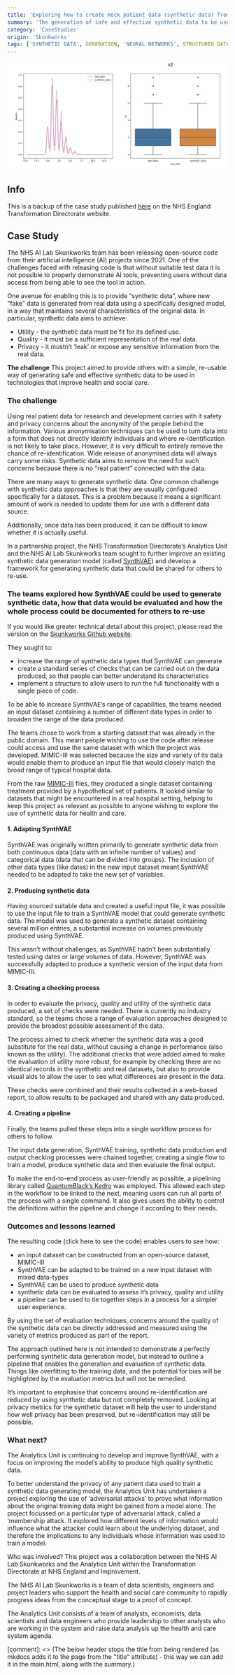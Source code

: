 ```yaml
---
title: 'Exploring how to create mock patient data (synthetic data) from real patient data'
summary: 'The generation of safe and effective synthetic data to be used in technologies that improve health and social care.'
category: 'CaseStudies'
origin: 'Skunkworks'
tags: ['SYNTHETIC DATA', GENERATION, 'NEURAL NETWORKS', STRUCTURED DATA, PII, SYNTHETIC DATA,'PYTHON', 'COMPLETE']
---
```


![Example graphs studying the fidelity of the synthetic data to the artificial data.](../images/example_report_output.png)

## Info

This is a backup of the case study published [here](https://transform.england.nhs.uk/ai-lab/explore-all-resources/develop-ai/exploring-how-to-create-mock-patient-data-synthetic-data-from-real-patient-data/) on the NHS England Transformation Directorate website.

## Case Study

The NHS AI Lab Skunkworks team has been releasing open-source code from their artificial intelligence (AI) projects since 2021. One of the challenges faced with releasing code is that without suitable test data it is not possible to properly demonstrate AI tools, preventing users without data access from being able to see the tool in action.

One avenue for enabling this is to provide “synthetic data”, where new “fake” data is generated from real data using a specifically designed model, in a way that maintains several characteristics of the original data. In particular, synthetic data aims to achieve:

- Utility - the synthetic data must be fit for its defined use.
- Quality - it must be a sufficient representation of the real data.
- Privacy - it mustn’t ‘leak’ or expose any sensitive information from the real data.

**The challenge**
This project aimed to provide others with a simple, re-usable way of generating safe and effective synthetic data to be used in technologies that improve health and social care.

### The challenge

Using real patient data for research and development carries with it safety and privacy concerns about the anonymity of the people behind the information. Various anonymisation techniques can be used to turn data into a form that does not directly identify individuals and where re-identification is not likely to take place. However, it is very difficult to entirely remove the chance of re-identification. Wide release of anonymised data will always carry some risks. Synthetic data aims to remove the need for such concerns because there is no “real patient” connected with the data.

There are many ways to generate synthetic data. One common challenge with synthetic data approaches is that they are usually configured specifically for a dataset. This is a problem because it means a significant amount of work is needed to update them for use with a different data source.

Additionally, once data has been produced, it can be difficult to know whether it is actually useful.

In a partnership project, the NHS Transformation Directorate’s Analytics Unit and the NHS AI Lab Skunkworks team sought to further improve an existing synthetic data generation model (called [SynthVAE](https://nhsx.github.io/nhsx-internship-projects/synthetic-data-exploration-vae/)) and develop a framework for generating synthetic data that could be shared for others to re-use.

### The teams explored how SynthVAE could be used to generate synthetic data, how that data would be evaluated and how the whole process could be documented for others to re-use

If you would like greater technical detail about this project, please read the version on the [Skunkworks Github website](https://nhsx.github.io/skunkworks/synthetic-data-pipeline).

They sought to:

- increase the range of synthetic data types that SynthVAE can generate
- create a standard series of checks that can be carried out on the data produced, so that people can better understand its characteristics
- implement a structure to allow users to run the full functionality with a single piece of code.

To be able to increase SynthVAE’s range of capabilities, the teams needed an input dataset containing a number of different data types in order to broaden the range of the data produced.

The teams chose to work from a starting dataset that was already in the public domain. This meant people wishing to use the code after release could access and use the same dataset with which the project was developed. MIMIC-III was selected because the size and variety of its data would enable them to produce an input file that would closely match the broad range of typical hospital data.

From the raw [MIMIC-III](https://physionet.org/content/mimiciii/1.4/) files, they produced a single dataset containing treatment provided by a hypothetical set of patients. It looked similar to datasets that might be encountered in a real hospital setting, helping to keep this project as relevant as possible to anyone wishing to explore the use of synthetic data for health and care.

#### 1. Adapting SynthVAE

SynthVAE was originally written primarily to generate synthetic data from both continuous data (data with an infinite number of values) and categorical data (data that can be divided into groups). The inclusion of other data types (like dates) in the new input dataset meant SynthVAE needed to be adapted to take the new set of variables.

#### 2. Producing synthetic data

Having sourced suitable data and created a useful input file, it was possible to use the input file to train a SynthVAE model that could generate synthetic data. The model was used to generate a synthetic dataset containing several million entries, a substantial increase on volumes previously produced using SynthVAE.

This wasn’t without challenges, as SynthVAE hadn’t been substantially tested using dates or large volumes of data. However, SynthVAE was successfully adapted to produce a synthetic version of the input data from MIMIC-III.

#### 3. Creating a checking process

In order to evaluate the privacy, quality and utility of the synthetic data produced, a set of checks were needed. There is currently no industry standard, so the teams chose a range of evaluation approaches designed to provide the broadest possible assessment of the data.

The process aimed to check whether the synthetic data was a good substitute for the real data, without causing a change in performance (also known as the utility). The additional checks that were added aimed to make the evaluation of utility more robust, for example by checking there are no identical records in the synthetic and real datasets, but also to provide visual aids to allow the user to see what differences are present in the data.

These checks were combined and their results collected in a web-based report, to allow results to be packaged and shared with any data produced.

#### 4. Creating a pipeline

Finally, the teams pulled these steps into a single workflow process for others to follow.

The input data generation, SynthVAE training, synthetic data production and output checking processes were chained together, creating a single flow to train a model, produce synthetic data and then evaluate the final output.

To make the end-to-end process as user-friendly as possible, a pipelining library called [QuantumBlack’s Kedro](https://medium.com/quantumblack/introducing-kedro-the-open-source-library-for-production-ready-machine-learning-code-d1c6d26ce2cf) was employed. This allowed each step in the workflow to be linked to the next, meaning users can run all parts of the process with a single command. It also gives users the ability to control the definitions within the pipeline and change it according to their needs.

### Outcomes and lessons learned

The resulting code (click here to see the code) enables users to see how:

- an input dataset can be constructed from an open-source dataset, MIMIC-III
- SynthVAE can be adapted to be trained on a new input dataset with mixed data-types
- SynthVAE can be used to produce synthetic data
- synthetic data can be evaluated to assess it’s privacy, quality and utility
- a pipeline can be used to tie together steps in a process for a simpler user experience.

By using the set of evaluation techniques, concerns around the quality of the synthetic data can be directly addressed and measured using the variety of metrics produced as part of the report.

The approach outlined here is not intended to demonstrate a perfectly performing synthetic data generation model, but instead to outline a pipeline that enables the generation and evaluation of synthetic data. Things like overfitting to the training data, and the potential for bias will be highlighted by the evaluation metrics but will not be remedied.

It’s important to emphasise that concerns around re-identification are reduced by using synthetic data but not completely removed. Looking at privacy metrics for the synthetic dataset will help the user to understand how well privacy has been preserved, but re-identification may still be possible.

### What next?

The Analytics Unit is continuing to develop and improve SynthVAE, with a focus on improving the model’s ability to produce high quality synthetic data.

To better understand the privacy of any patient data used to train a synthetic data generating model, the Analytics Unit has undertaken a project exploring the use of ‘adversarial attacks’ to prove what information about the original training data might be gained from a model alone. The project focussed on a particular type of adversarial attack, called a ‘membership attack. It explored how different levels of information would influence what the attacker could learn about the underlying dataset, and therefore the implications to any individuals whose information was used to train a model.

Who was involved?
This project was a collaboration between the NHS AI Lab Skunkworks and the Analytics Unit within the Transformation Directorate at NHS England and Improvement.

The NHS AI Lab Skunkworks is a team of data scientists, engineers and project leaders who support the health and social care community to rapidly progress ideas from the conceptual stage to a proof of concept.

The Analytics Unit consists of a team of analysts, economists, data scientists and data engineers who provide leadership to other analysts who are working in the system and raise data analysis up the health and care system agenda.

[comment]: <> (The below header stops the title from being rendered (as mkdocs adds it to the page from the "title" attribute) - this way we can add it in the main.html, along with the summary.)
#
